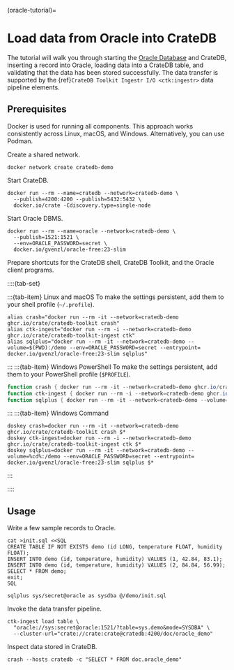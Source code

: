 (oracle-tutorial)=
# Load data from Oracle into CrateDB

The tutorial will walk you through starting the [Oracle Database] and CrateDB,
inserting a record into Oracle, loading data into a CrateDB table,
and validating that the data has been stored successfully.
The data transfer is supported by the
{ref}`CrateDB Toolkit Ingestr I/O <ctk:ingestr>` data pipeline elements.

## Prerequisites

Docker is used for running all components. This approach works consistently
across Linux, macOS, and Windows. Alternatively, you can use Podman.

Create a shared network.
```shell
docker network create cratedb-demo
```

Start CrateDB.
```shell
docker run --rm --name=cratedb --network=cratedb-demo \
  --publish=4200:4200 --publish=5432:5432 \
  docker.io/crate -Cdiscovery.type=single-node
```

Start Oracle DBMS.
```shell
docker run --rm --name=oracle --network=cratedb-demo \
  --publish=1521:1521 \
  --env=ORACLE_PASSWORD=secret \
  docker.io/gvenzl/oracle-free:23-slim
```

Prepare shortcuts for the CrateDB shell, CrateDB Toolkit, and the Oracle client
programs.

::::{tab-set}

:::{tab-item} Linux and macOS
To make the settings persistent, add them to your shell profile (`~/.profile`).
```shell
alias crash="docker run --rm -it --network=cratedb-demo ghcr.io/crate/cratedb-toolkit crash"
alias ctk-ingest="docker run --rm -i --network=cratedb-demo ghcr.io/crate/cratedb-toolkit-ingest ctk"
alias sqlplus="docker run --rm -it --network=cratedb-demo --volume=$(PWD):/demo --env=ORACLE_PASSWORD=secret --entrypoint= docker.io/gvenzl/oracle-free:23-slim sqlplus"
```
:::
:::{tab-item} Windows PowerShell
To make the settings persistent, add them to your PowerShell profile (`$PROFILE`).
```powershell
function crash { docker run --rm -it --network=cratedb-demo ghcr.io/crate/cratedb-toolkit crash @args }
function ctk-ingest { docker run --rm -i --network=cratedb-demo ghcr.io/crate/cratedb-toolkit-ingest ctk @args }
function sqlplus { docker run --rm -it --network=cratedb-demo --volume=${PWD}:/demo --env=ORACLE_PASSWORD=secret --entrypoint= docker.io/gvenzl/oracle-free:23-slim sqlplus @args }
```
:::
:::{tab-item} Windows Command
```shell
doskey crash=docker run --rm -it --network=cratedb-demo ghcr.io/crate/cratedb-toolkit crash $*
doskey ctk-ingest=docker run --rm -i --network=cratedb-demo ghcr.io/crate/cratedb-toolkit-ingest ctk $*
doskey sqlplus=docker run --rm -it --network=cratedb-demo --volume=%cd%:/demo --env=ORACLE_PASSWORD=secret --entrypoint= docker.io/gvenzl/oracle-free:23-slim sqlplus $*
```
:::

::::

## Usage

Write a few sample records to Oracle.
```shell
cat >init.sql <<SQL
CREATE TABLE IF NOT EXISTS demo (id LONG, temperature FLOAT, humidity FLOAT);
INSERT INTO demo (id, temperature, humidity) VALUES (1, 42.84, 83.1);
INSERT INTO demo (id, temperature, humidity) VALUES (2, 84.84, 56.99);
SELECT * FROM demo;
exit;
SQL
```
```shell
sqlplus sys/secret@oracle as sysdba @/demo/init.sql
```

Invoke the data transfer pipeline.
```shell
ctk-ingest load table \
  "oracle://sys:secret@oracle:1521/?table=sys.demo&mode=SYSDBA" \
  --cluster-url="crate://crate:crate@cratedb:4200/doc/oracle_demo"
```

Inspect data stored in CrateDB.
```shell
crash --hosts cratedb -c "SELECT * FROM doc.oracle_demo"
```


[Oracle Database]: https://www.oracle.com/database/
